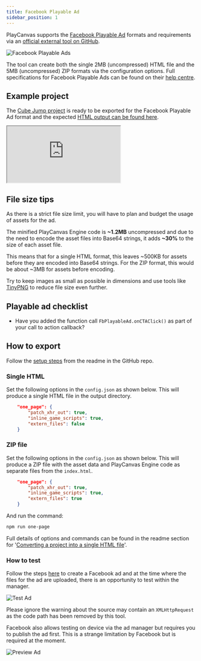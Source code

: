 ```yaml
---
title: Facebook Playable Ad
sidebar_position: 1
---
```


PlayCanvas supports the [Facebook Playable Ad][1] formats and requirements via an [official external tool on GitHub][2].

![Facebook Playable Ads](/img/user-manual/publishing/playable-ads/fb-playable-ads/fb-playable-ads.gif)

The tool can create both the single 2MB (uncompressed) HTML file and the 5MB (uncompressed) ZIP formats via the configuration options. Full specifications for Facebook Playable Ads can be found on their [help centre][4].

## Example project

The [Cube Jump project][5] is ready to be exported for the Facebook Playable Ad format and the expected [HTML output can be found here][6].

<div className="iframe-container">
    <iframe src="https://playcanv.as/e/p/Hywjl9Bh/" title="Cube Jump Playable Ad"></iframe>
</div>

## File size tips

As there is a strict file size limit, you will have to plan and budget the usage of assets for the ad.

The minified PlayCanvas Engine code is **\~1.2MB** uncompressed and due to the need to encode the asset files into Base64 strings, it adds **\~30%** to the size of each asset file.

This means that for a single HTML format, this leaves \~500KB for assets before they are encoded into Base64 strings. For the ZIP format, this would be about \~3MB for assets before encoding.

Try to keep images as small as possible in dimensions and use tools like [TinyPNG][7] to reduce file size even further.

## Playable ad checklist

* Have you added the function call `FbPlayableAd.onCTAClick()` as part of your call to action callback?

## How to export

Follow the [setup steps][8] from the readme in the GitHub repo.

### Single HTML

Set the following options in the `config.json` as shown below. This will produce a single HTML file in the output directory.

```json
    "one_page": {
        "patch_xhr_out": true,
        "inline_game_scripts": true,
        "extern_files": false
    }
```

### ZIP file

Set the following options in the `config.json` as shown below. This will produce a ZIP file with the asset data and PlayCanvas Engine code as separate files from the `index.html`.

```json
    "one_page": {
        "patch_xhr_out": true,
        "inline_game_scripts": true,
        "extern_files": true
    }
```

And run the command:

```sh
npm run one-page
```

Full details of options and commands can be found in the readme section for '[Converting a project into a single HTML file][9]'.

### How to test

Follow the steps [here][10] to create a Facebook ad and at the time where the files for the ad are uploaded, there is an opportunity to test within the manager.

![Test Ad](/img/user-manual/publishing/playable-ads/fb-playable-ads/fb-playable-ad-tester.jpg)

Please ignore the warning about the source may contain an `XMLHttpRequest` as the code path has been removed by this tool.

Facebook also allows testing on device via the ad manager but requires you to publish the ad first. This is a strange limitation by Facebook but is required at the moment.

![Preview Ad](/img/user-manual/publishing/playable-ads/fb-playable-ads/fb-playable-ad-preview-device.jpg)

[1]: https://www.facebook.com/business/ads/playable-ad-format
[2]: https://github.com/playcanvas/playcanvas-rest-api-tools
[4]: https://www.facebook.com/business/help/412951382532338
[5]: https://playcanvas.com/project/354998/overview/cube-jump-playable-ad-for-fb
[6]: pathname:///downloads/fb-playable-ad-cube-jump-html.zip
[7]: https://tinypng.com/
[8]: https://github.com/playcanvas/playcanvas-rest-api-tools#setup
[9]: https://github.com/playcanvas/playcanvas-rest-api-tools#converting-a-project-into-a-single-html-file
[10]: https://www.facebook.com/business/help/338940216641734
